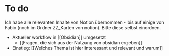 # To do

Ich habe alle relevanten Inhalte von Notion übernommen - bis auf einige von Fabio (noch im Ordner ZZ_Karten von notion). Bitte diese selbst einordnen.

- Aktueller workflow in [[Obsidian]] umgesetzt
	- [[Fragen, die sich aus der Nutzung von obsidian ergeben]]
- Einstieg: [[Welches Thema ist hier interessant und relevant und warum]]